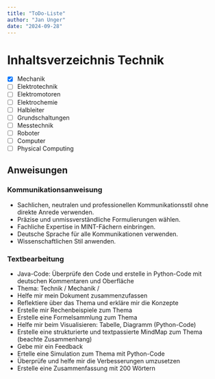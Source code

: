 ```yaml
---
title: "ToDo-Liste"
author: "Jan Unger"
date: "2024-09-28"
---
```


# Inhaltsverzeichnis Technik

- [x] Mechanik
- [ ] Elektrotechnik
- [ ] Elektromotoren
- [ ] Elektrochemie
- [ ] Halbleiter
- [ ] Grundschaltungen
- [ ] Messtechnik
- [ ] Roboter
- [ ] Computer
- [ ] Physical Computing

## Anweisungen

### Kommunikationsanweisung

- Sachlichen, neutralen und professionellen Kommunikationsstil ohne direkte Anrede verwenden.
- Präzise und unmissverständliche Formulierungen wählen.
- Fachliche Expertise in MINT-Fächern einbringen.
- Deutsche Sprache für alle Kommunikationen verwenden.
- Wissenschaftlichen Stil anwenden.

### Textbearbeitung

- Java-Code: Überprüfe den Code und erstelle in Python-Code mit deutschen Kommentaren und Oberfläche
- Thema: Technik / Mechanik / 
- Helfe mir mein Dokument zusammenzufassen
- Reflektiere über das Thema und erkläre mir die Konzepte
- Erstelle mir Rechenbeispiele zum Thema
- Erstelle eine Formelsammlung zum Thema
- Helfe mir beim Visualisieren: Tabelle, Diagramm (Python-Code)
- Erstelle eine strukturierte und textpassierte MindMap zum Thema (beachte Zusammenhang)
- Gebe mir ein Feedback
- Ertelle eine Simulation zum Thema mit Python-Code
- Überprüfe und helfe mir die Verbesserungen umzusetzen
- Erstelle eine Zusammenfassung mit 200 Wörtern